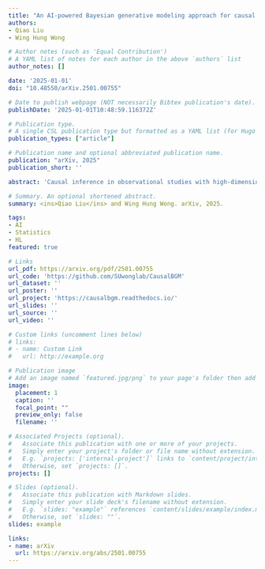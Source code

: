 ```yaml
---
title: "An AI-powered Bayesian generative modeling approach for causal inference in observational studies"
authors:
- Qiao Liu
- Wing Hung Wong

# Author notes (such as 'Equal Contribution')
# A YAML list of notes for each author in the above `authors` list
author_notes: []

date: '2025-01-01'
doi: "10.48550/arXiv.2501.00755"

# Date to publish webpage (NOT necessarily Bibtex publication's date).
publishDate: '2025-01-01T10:48:59.116372Z'

# Publication type.
# A single CSL publication type but formatted as a YAML list (for Hugo requirements).
publication_types: ["article"]

# Publication name and optional abbreviated publication name.
publication: "arXiv, 2025"
publication_short: ''

abstract: 'Causal inference in observational studies with high-dimensional covariates presents significant challenges. We introduce CausalBGM, an AI-powered Bayesian generative modeling approach that captures the causal relationship among covariates, treatment, and outcome variables. The core innovation of CausalBGM lies in its ability to estimate the individual treatment effect (ITE) by learning individual-specific distributions of a low-dimensional latent feature set (e.g., latent confounders) that drives changes in both treatment and outcome. This approach not only effectively mitigates confounding effects but also provides comprehensive uncertainty quantification, offering reliable and interpretable causal effect estimates at the individual level. CausalBGM adopts a Bayesian model and uses a novel iterative algorithm to update the model parameters and the posterior distribution of latent features until convergence. This framework leverages the power of AI to capture complex dependencies among variables while adhering to the Bayesian principles. Extensive experiments demonstrate that CausalBGM consistently outperforms state-of-the-art methods, particularly in scenarios with high-dimensional covariates and large-scale datasets. Its Bayesian foundation ensures statistical rigor, providing robust and well-calibrated posterior intervals. By addressing key limitations of existing methods, CausalBGM emerges as a robust and promising framework for advancing causal inference in modern applications in fields such as genomics, healthcare, and social sciences.'

# Summary. An optional shortened abstract.
summary: <ins>Qiao Liu</ins> and Wing Hung Wong. arXiv, 2025.

tags:
- AI
- Statistics
- HL
featured: true

# Links
url_pdf: https://arxiv.org/pdf/2501.00755
url_code: 'https://github.com/SUwonglab/CausalBGM'
url_dataset: ''
url_poster: ''
url_project: 'https://causalbgm.readthedocs.io/'
url_slides: ''
url_source: ''
url_video: ''

# Custom links (uncomment lines below)
# links:
# - name: Custom Link
#   url: http://example.org

# Publication image
# Add an image named `featured.jpg/png` to your page's folder then add a caption below.
image:
  placement: 1
  caption: ''
  focal_point: ""
  preview_only: false
  filename: ''

# Associated Projects (optional).
#   Associate this publication with one or more of your projects.
#   Simply enter your project's folder or file name without extension.
#   E.g. `projects: ['internal-project']` links to `content/project/internal-project/index.md`.
#   Otherwise, set `projects: []`.
projects: []

# Slides (optional).
#   Associate this publication with Markdown slides.
#   Simply enter your slide deck's filename without extension.
#   E.g. `slides: "example"` references `content/slides/example/index.md`.
#   Otherwise, set `slides: ""`.
slides: example

links:
- name: arXiv
  url: https://arxiv.org/abs/2501.00755
---
```


<!-- {{% callout note %}}
Click the *Cite* button above to demo the feature to enable visitors to import publication metadata into their reference management software.
{{% /callout %}} -->

<!-- {{% callout note %}}
Create your slides in Markdown - click the *Slides* button to check out the example.
{{% /callout %}} -->

<!-- Add the publication's **full text** or **supplementary notes** here. You can use rich formatting such as including [code, math, and images](https://docs.hugoblox.com/content/writing-markdown-latex/). -->

